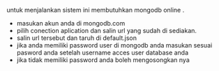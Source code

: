 untuk menjalankan sistem ini membutuhkan mongodb online .
- masukan akun anda di mongodb.com
- pilih conection aplication dan salin url yang sudah di sediakan.
- salin url tersebut dan taruh di default.json
- jika anda memiliki password user di mongodb anda masukan sesuai pasword anda setelah username acces user database anda
- jika tidak memiliki password anda boleh mengosongkan nya